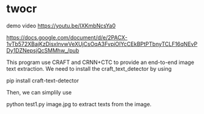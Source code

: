 # twocr

demo video https://youtu.be/IXKmbNcsYa0

https://docs.google.com/document/d/e/2PACX-1vTb572XBajKzDisxlnvwVeXUjCsOqA3FvpiOlYcCEkBPtPTbnyTCLF16qNEvPDy1DZNepsjQcSMMhw_/pub

This program use CRAFT and CRNN+CTC to provide an end-to-end image text extraction. We need to install the craft_text_detector by using

pip install craft-text-detector

Then, we can simplily use

python test1.py image.jpg to extract texts from the image.
